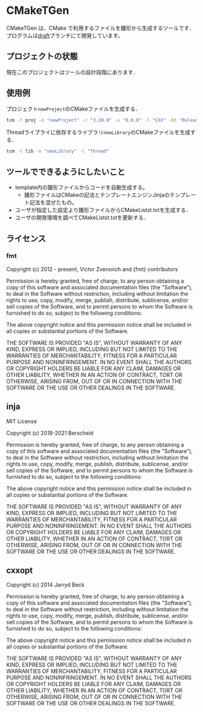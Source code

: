 # CMakeTGen

CMakeTGen は、CMake で利用するファイルを雛形から生成するツールです．
プログラムは[draft](https://github.com/Y-T10/cmake_generator/tree/draft)ブランチにて開発しています。

## プロジェクトの状態

現在このプロジェクトはツールの設計段階にあります．

## 使用例
プロジェクト`newProject`のCMakeファイルを生成する．
```bash
tcm -t proj -n "newProject" -r "3.20.0" -v "0.0.0" -l "CXX" -bt "Release"
```

Threadライブライに依存するライブラリ`newLibrary`のCMakeファイルを生成する．
```bash
tcm -t lib -n "newLibrary" -l "Thread"
```

## ツールでできるようにしたいこと
* template内の雛形ファイルからコードを自動生成する。
  - 雛形ファイルはCMakeの記法とテンプレートエンジンJinjaのテンプレート記法を混ぜたもの。
* ユーザが指定した設定より雛形ファイルからCMakeListst.txtを生成する．
* ユーザの開発環境を調べてCMakeListst.txtを更新する．

## ライセンス
### fmt
Copyright (c) 2012 - present, Victor Zverovich and {fmt} contributors

Permission is hereby granted, free of charge, to any person obtaining
a copy of this software and associated documentation files (the
"Software"), to deal in the Software without restriction, including
without limitation the rights to use, copy, modify, merge, publish,
distribute, sublicense, and/or sell copies of the Software, and to
permit persons to whom the Software is furnished to do so, subject to
the following conditions:

The above copyright notice and this permission notice shall be
included in all copies or substantial portions of the Software.

THE SOFTWARE IS PROVIDED "AS IS", WITHOUT WARRANTY OF ANY KIND,
EXPRESS OR IMPLIED, INCLUDING BUT NOT LIMITED TO THE WARRANTIES OF
MERCHANTABILITY, FITNESS FOR A PARTICULAR PURPOSE AND
NONINFRINGEMENT. IN NO EVENT SHALL THE AUTHORS OR COPYRIGHT HOLDERS BE
LIABLE FOR ANY CLAIM, DAMAGES OR OTHER LIABILITY, WHETHER IN AN ACTION
OF CONTRACT, TORT OR OTHERWISE, ARISING FROM, OUT OF OR IN CONNECTION
WITH THE SOFTWARE OR THE USE OR OTHER DEALINGS IN THE SOFTWARE.

## inja
MIT License

Copyright (c) 2018-2021 Berscheid

Permission is hereby granted, free of charge, to any person obtaining a copy
of this software and associated documentation files (the "Software"), to deal
in the Software without restriction, including without limitation the rights
to use, copy, modify, merge, publish, distribute, sublicense, and/or sell
copies of the Software, and to permit persons to whom the Software is
furnished to do so, subject to the following conditions:

The above copyright notice and this permission notice shall be included in all
copies or substantial portions of the Software.

THE SOFTWARE IS PROVIDED "AS IS", WITHOUT WARRANTY OF ANY KIND, EXPRESS OR
IMPLIED, INCLUDING BUT NOT LIMITED TO THE WARRANTIES OF MERCHANTABILITY,
FITNESS FOR A PARTICULAR PURPOSE AND NONINFRINGEMENT. IN NO EVENT SHALL THE
AUTHORS OR COPYRIGHT HOLDERS BE LIABLE FOR ANY CLAIM, DAMAGES OR OTHER
LIABILITY, WHETHER IN AN ACTION OF CONTRACT, TORT OR OTHERWISE, ARISING FROM,
OUT OF OR IN CONNECTION WITH THE SOFTWARE OR THE USE OR OTHER DEALINGS IN THE
SOFTWARE.

## cxxopt
Copyright (c) 2014 Jarryd Beck

Permission is hereby granted, free of charge, to any person obtaining a copy
of this software and associated documentation files (the "Software"), to deal
in the Software without restriction, including without limitation the rights
to use, copy, modify, merge, publish, distribute, sublicense, and/or sell
copies of the Software, and to permit persons to whom the Software is
furnished to do so, subject to the following conditions:

The above copyright notice and this permission notice shall be included in
all copies or substantial portions of the Software.

THE SOFTWARE IS PROVIDED "AS IS", WITHOUT WARRANTY OF ANY KIND, EXPRESS OR
IMPLIED, INCLUDING BUT NOT LIMITED TO THE WARRANTIES OF MERCHANTABILITY,
FITNESS FOR A PARTICULAR PURPOSE AND NONINFRINGEMENT. IN NO EVENT SHALL THE
AUTHORS OR COPYRIGHT HOLDERS BE LIABLE FOR ANY CLAIM, DAMAGES OR OTHER
LIABILITY, WHETHER IN AN ACTION OF CONTRACT, TORT OR OTHERWISE, ARISING FROM,
OUT OF OR IN CONNECTION WITH THE SOFTWARE OR THE USE OR OTHER DEALINGS IN
THE SOFTWARE.